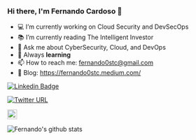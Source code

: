 ### Hi there, I'm Fernando Cardoso 👋

- :computer: I’m currently working on Cloud Security and DevSecOps
- :books: I’m currently reading The Intelligent Investor
- 💬 Ask me about CyberSecurity, Cloud, and DevOps
- :brain: Always **learning**
- 📫 How to reach me: fernando0stc@gmail.com
- 📝 Blog: https://fernando0stc.medium.com/


[![Linkedin Badge](https://img.shields.io/badge/-LinkedIn-blue?style=flat-square&logo=Linkedin&logoColor=white&link=https://www.linkedin.com/in/fernandoc/)](https://www.linkedin.com/in/fernandoc/)

[![Twitter URL](https://img.shields.io/static/v1?message=@Fernando0stc&label=&nbsp;&color=1ca0f1&style=flat-square&logo=twitter&labelColor=1ca0f1&logoColor=white)](https://twitter.com/Fernando0stc)

[<img src="https://img.shields.io/github/followers/fernandostc?label=follow&style=social" height="22" title="Follow me" />](https://github.com/fernandostc) 

![Fernando's github stats](https://github-readme-stats.vercel.app/api?username=fernandostc&show_icons=true&theme=tokyonight&count_private=true)


